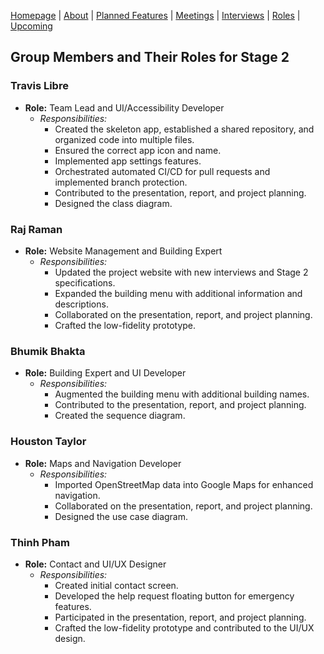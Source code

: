 [Homepage](index.md) | [About](about.md) | [Planned Features](features.md) | [Meetings](meetings.md) | [Interviews](interviews.md) | [Roles](roles.md) | [Upcoming](upcoming.md)

## Group Members and Their Roles for Stage 2

### Travis Libre
- **Role:** Team Lead and UI/Accessibility Developer
  - *Responsibilities:*
    - Created the skeleton app, established a shared repository, and organized code into multiple files.
    - Ensured the correct app icon and name.
    - Implemented app settings features.
    - Orchestrated automated CI/CD for pull requests and implemented branch protection.
    - Contributed to the presentation, report, and project planning.
    - Designed the class diagram.

### Raj Raman
- **Role:** Website Management and Building Expert
  - *Responsibilities:*
    - Updated the project website with new interviews and Stage 2 specifications.
    - Expanded the building menu with additional information and descriptions.
    - Collaborated on the presentation, report, and project planning.
    - Crafted the low-fidelity prototype.

### Bhumik Bhakta
- **Role:** Building Expert and UI Developer
  - *Responsibilities:*
    - Augmented the building menu with additional building names.
    - Contributed to the presentation, report, and project planning.
    - Created the sequence diagram.

### Houston Taylor
- **Role:** Maps and Navigation Developer
  - *Responsibilities:*
    - Imported OpenStreetMap data into Google Maps for enhanced navigation.
    - Collaborated on the presentation, report, and project planning.
    - Designed the use case diagram.

### Thinh Pham
- **Role:** Contact and UI/UX Designer
  - *Responsibilities:*
    - Created initial contact screen.
    - Developed the help request floating button for emergency features.
    - Participated in the presentation, report, and project planning.
    - Crafted the low-fidelity prototype and contributed to the UI/UX design.
